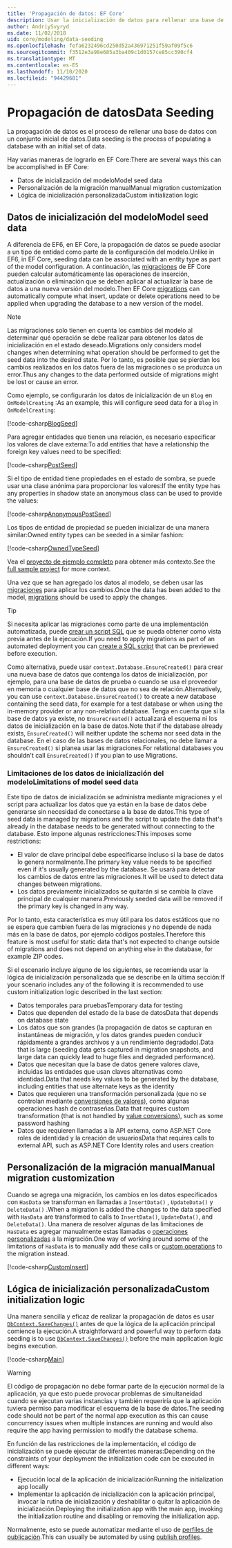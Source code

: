 ```yaml
---
title: 'Propagación de datos: EF Core'
description: Usar la inicialización de datos para rellenar una base de datos con un conjunto inicial de datos mediante Entity Framework Core
author: AndriySvyryd
ms.date: 11/02/2018
uid: core/modeling/data-seeding
ms.openlocfilehash: fefa6232496cd250d52a436971251f59af09f5c6
ms.sourcegitcommit: f3512e3a98e685a3ba409c1d0157ce85cc390cf4
ms.translationtype: MT
ms.contentlocale: es-ES
ms.lasthandoff: 11/10/2020
ms.locfileid: "94429681"
---
```

# <a name="data-seeding"></a><span data-ttu-id="d931d-103">Propagación de datos</span><span class="sxs-lookup"><span data-stu-id="d931d-103">Data Seeding</span></span>

<span data-ttu-id="d931d-104">La propagación de datos es el proceso de rellenar una base de datos con un conjunto inicial de datos.</span><span class="sxs-lookup"><span data-stu-id="d931d-104">Data seeding is the process of populating a database with an initial set of data.</span></span>

<span data-ttu-id="d931d-105">Hay varias maneras de lograrlo en EF Core:</span><span class="sxs-lookup"><span data-stu-id="d931d-105">There are several ways this can be accomplished in EF Core:</span></span>

* <span data-ttu-id="d931d-106">Datos de inicialización del modelo</span><span class="sxs-lookup"><span data-stu-id="d931d-106">Model seed data</span></span>
* <span data-ttu-id="d931d-107">Personalización de la migración manual</span><span class="sxs-lookup"><span data-stu-id="d931d-107">Manual migration customization</span></span>
* <span data-ttu-id="d931d-108">Lógica de inicialización personalizada</span><span class="sxs-lookup"><span data-stu-id="d931d-108">Custom initialization logic</span></span>

## <a name="model-seed-data"></a><span data-ttu-id="d931d-109">Datos de inicialización del modelo</span><span class="sxs-lookup"><span data-stu-id="d931d-109">Model seed data</span></span>

<span data-ttu-id="d931d-110">A diferencia de EF6, en EF Core, la propagación de datos se puede asociar a un tipo de entidad como parte de la configuración del modelo.</span><span class="sxs-lookup"><span data-stu-id="d931d-110">Unlike in EF6, in EF Core, seeding data can be associated with an entity type as part of the model configuration.</span></span> <span data-ttu-id="d931d-111">A continuación, las [migraciones](xref:core/managing-schemas/migrations/index) de EF Core pueden calcular automáticamente las operaciones de inserción, actualización o eliminación que se deben aplicar al actualizar la base de datos a una nueva versión del modelo.</span><span class="sxs-lookup"><span data-stu-id="d931d-111">Then EF Core [migrations](xref:core/managing-schemas/migrations/index) can automatically compute what insert, update or delete operations need to be applied when upgrading the database to a new version of the model.</span></span>

> [!NOTE]
> <span data-ttu-id="d931d-112">Las migraciones solo tienen en cuenta los cambios del modelo al determinar qué operación se debe realizar para obtener los datos de inicialización en el estado deseado.</span><span class="sxs-lookup"><span data-stu-id="d931d-112">Migrations only considers model changes when determining what operation should be performed to get the seed data into the desired state.</span></span> <span data-ttu-id="d931d-113">Por lo tanto, es posible que se pierdan los cambios realizados en los datos fuera de las migraciones o se produzca un error.</span><span class="sxs-lookup"><span data-stu-id="d931d-113">Thus any changes to the data performed outside of migrations might be lost or cause an error.</span></span>

<span data-ttu-id="d931d-114">Como ejemplo, se configurarán los datos de inicialización de un `Blog` en `OnModelCreating` :</span><span class="sxs-lookup"><span data-stu-id="d931d-114">As an example, this will configure seed data for a `Blog` in `OnModelCreating`:</span></span>

[!code-csharp[BlogSeed](../../../samples/core/Modeling/DataSeeding/DataSeedingContext.cs?name=BlogSeed)]

<span data-ttu-id="d931d-115">Para agregar entidades que tienen una relación, es necesario especificar los valores de clave externa:</span><span class="sxs-lookup"><span data-stu-id="d931d-115">To add entities that have a relationship the foreign key values need to be specified:</span></span>

[!code-csharp[PostSeed](../../../samples/core/Modeling/DataSeeding/DataSeedingContext.cs?name=PostSeed)]

<span data-ttu-id="d931d-116">Si el tipo de entidad tiene propiedades en el estado de sombra, se puede usar una clase anónima para proporcionar los valores:</span><span class="sxs-lookup"><span data-stu-id="d931d-116">If the entity type has any properties in shadow state an anonymous class can be used to provide the values:</span></span>

[!code-csharp[AnonymousPostSeed](../../../samples/core/Modeling/DataSeeding/DataSeedingContext.cs?name=AnonymousPostSeed)]

<span data-ttu-id="d931d-117">Los tipos de entidad de propiedad se pueden inicializar de una manera similar:</span><span class="sxs-lookup"><span data-stu-id="d931d-117">Owned entity types can be seeded in a similar fashion:</span></span>

[!code-csharp[OwnedTypeSeed](../../../samples/core/Modeling/DataSeeding/DataSeedingContext.cs?name=OwnedTypeSeed)]

<span data-ttu-id="d931d-118">Vea el [proyecto de ejemplo completo](https://github.com/dotnet/EntityFramework.Docs/tree/master/samples/core/Modeling/DataSeeding) para obtener más contexto.</span><span class="sxs-lookup"><span data-stu-id="d931d-118">See the [full sample project](https://github.com/dotnet/EntityFramework.Docs/tree/master/samples/core/Modeling/DataSeeding) for more context.</span></span>

<span data-ttu-id="d931d-119">Una vez que se han agregado los datos al modelo, se deben usar las [migraciones](xref:core/managing-schemas/migrations/index) para aplicar los cambios.</span><span class="sxs-lookup"><span data-stu-id="d931d-119">Once the data has been added to the model, [migrations](xref:core/managing-schemas/migrations/index) should be used to apply the changes.</span></span>

> [!TIP]
> <span data-ttu-id="d931d-120">Si necesita aplicar las migraciones como parte de una implementación automatizada, puede [crear un script SQL](xref:core/managing-schemas/migrations/index#generate-sql-scripts) que se pueda obtener como vista previa antes de la ejecución.</span><span class="sxs-lookup"><span data-stu-id="d931d-120">If you need to apply migrations as part of an automated deployment you can [create a SQL script](xref:core/managing-schemas/migrations/index#generate-sql-scripts) that can be previewed before execution.</span></span>

<span data-ttu-id="d931d-121">Como alternativa, puede usar `context.Database.EnsureCreated()` para crear una nueva base de datos que contenga los datos de inicialización, por ejemplo, para una base de datos de prueba o cuando se usa el proveedor en memoria o cualquier base de datos que no sea de relación.</span><span class="sxs-lookup"><span data-stu-id="d931d-121">Alternatively, you can use `context.Database.EnsureCreated()` to create a new database containing the seed data, for example for a test database or when using the in-memory provider or any non-relation database.</span></span> <span data-ttu-id="d931d-122">Tenga en cuenta que si la base de datos ya existe, no `EnsureCreated()` actualizará el esquema ni los datos de inicialización en la base de datos.</span><span class="sxs-lookup"><span data-stu-id="d931d-122">Note that if the database already exists, `EnsureCreated()` will neither update the schema nor seed data in the database.</span></span> <span data-ttu-id="d931d-123">En el caso de las bases de datos relacionales, no debe llamar a `EnsureCreated()` si planea usar las migraciones.</span><span class="sxs-lookup"><span data-stu-id="d931d-123">For relational databases you shouldn't call `EnsureCreated()` if you plan to use Migrations.</span></span>

### <a name="limitations-of-model-seed-data"></a><span data-ttu-id="d931d-124">Limitaciones de los datos de inicialización del modelo</span><span class="sxs-lookup"><span data-stu-id="d931d-124">Limitations of model seed data</span></span>

<span data-ttu-id="d931d-125">Este tipo de datos de inicialización se administra mediante migraciones y el script para actualizar los datos que ya están en la base de datos debe generarse sin necesidad de conectarse a la base de datos.</span><span class="sxs-lookup"><span data-stu-id="d931d-125">This type of seed data is managed by migrations and the script to update the data that's already in the database needs to be generated without connecting to the database.</span></span> <span data-ttu-id="d931d-126">Esto impone algunas restricciones:</span><span class="sxs-lookup"><span data-stu-id="d931d-126">This imposes some restrictions:</span></span>

* <span data-ttu-id="d931d-127">El valor de clave principal debe especificarse incluso si la base de datos lo genera normalmente.</span><span class="sxs-lookup"><span data-stu-id="d931d-127">The primary key value needs to be specified even if it's usually generated by the database.</span></span> <span data-ttu-id="d931d-128">Se usará para detectar los cambios de datos entre las migraciones.</span><span class="sxs-lookup"><span data-stu-id="d931d-128">It will be used to detect data changes between migrations.</span></span>
* <span data-ttu-id="d931d-129">Los datos previamente inicializados se quitarán si se cambia la clave principal de cualquier manera.</span><span class="sxs-lookup"><span data-stu-id="d931d-129">Previously seeded data will be removed if the primary key is changed in any way.</span></span>

<span data-ttu-id="d931d-130">Por lo tanto, esta característica es muy útil para los datos estáticos que no se espera que cambien fuera de las migraciones y no depende de nada más en la base de datos, por ejemplo códigos postales.</span><span class="sxs-lookup"><span data-stu-id="d931d-130">Therefore this feature is most useful for static data that's not expected to change outside of migrations and does not depend on anything else in the database, for example ZIP codes.</span></span>

<span data-ttu-id="d931d-131">Si el escenario incluye alguno de los siguientes, se recomienda usar la lógica de inicialización personalizada que se describe en la última sección:</span><span class="sxs-lookup"><span data-stu-id="d931d-131">If your scenario includes any of the following it is recommended to use custom initialization logic described in the last section:</span></span>

* <span data-ttu-id="d931d-132">Datos temporales para pruebas</span><span class="sxs-lookup"><span data-stu-id="d931d-132">Temporary data for testing</span></span>
* <span data-ttu-id="d931d-133">Datos que dependen del estado de la base de datos</span><span class="sxs-lookup"><span data-stu-id="d931d-133">Data that depends on database state</span></span>
* <span data-ttu-id="d931d-134">Los datos que son grandes (la propagación de datos se capturan en instantáneas de migración, y los datos grandes pueden conducir rápidamente a grandes archivos y a un rendimiento degradado).</span><span class="sxs-lookup"><span data-stu-id="d931d-134">Data that is large (seeding data gets captured in migration snapshots, and large data can quickly lead to huge files and degraded performance).</span></span>
* <span data-ttu-id="d931d-135">Datos que necesitan que la base de datos genere valores clave, incluidas las entidades que usan claves alternativas como identidad.</span><span class="sxs-lookup"><span data-stu-id="d931d-135">Data that needs key values to be generated by the database, including entities that use alternate keys as the identity</span></span>
* <span data-ttu-id="d931d-136">Datos que requieren una transformación personalizada (que no se controlan mediante [conversiones de valores](xref:core/modeling/value-conversions)), como algunas operaciones hash de contraseñas.</span><span class="sxs-lookup"><span data-stu-id="d931d-136">Data that requires custom transformation (that is not handled by [value conversions](xref:core/modeling/value-conversions)), such as some password hashing</span></span>
* <span data-ttu-id="d931d-137">Datos que requieren llamadas a la API externa, como ASP.NET Core roles de identidad y la creación de usuarios</span><span class="sxs-lookup"><span data-stu-id="d931d-137">Data that requires calls to external API, such as ASP.NET Core Identity roles and users creation</span></span>

## <a name="manual-migration-customization"></a><span data-ttu-id="d931d-138">Personalización de la migración manual</span><span class="sxs-lookup"><span data-stu-id="d931d-138">Manual migration customization</span></span>

<span data-ttu-id="d931d-139">Cuando se agrega una migración, los cambios en los datos especificados con `HasData` se transforman en llamadas a `InsertData()` , `UpdateData()` y `DeleteData()` .</span><span class="sxs-lookup"><span data-stu-id="d931d-139">When a migration is added the changes to the data specified with `HasData` are transformed to calls to `InsertData()`, `UpdateData()`, and `DeleteData()`.</span></span> <span data-ttu-id="d931d-140">Una manera de resolver algunas de las limitaciones de `HasData` es agregar manualmente estas llamadas o [operaciones personalizadas](xref:core/managing-schemas/migrations/operations) a la migración.</span><span class="sxs-lookup"><span data-stu-id="d931d-140">One way of working around some of the limitations of `HasData` is to manually add these calls or [custom operations](xref:core/managing-schemas/migrations/operations) to the migration instead.</span></span>

[!code-csharp[CustomInsert](../../../samples/core/Modeling/DataSeeding/Migrations/20181102235626_Initial.cs?name=CustomInsert)]

## <a name="custom-initialization-logic"></a><span data-ttu-id="d931d-141">Lógica de inicialización personalizada</span><span class="sxs-lookup"><span data-stu-id="d931d-141">Custom initialization logic</span></span>

<span data-ttu-id="d931d-142">Una manera sencilla y eficaz de realizar la propagación de datos es usar [`DbContext.SaveChanges()`](xref:core/saving/index) antes de que la lógica de la aplicación principal comience la ejecución.</span><span class="sxs-lookup"><span data-stu-id="d931d-142">A straightforward and powerful way to perform data seeding is to use [`DbContext.SaveChanges()`](xref:core/saving/index) before the main application logic begins execution.</span></span>

[!code-csharp[Main](../../../samples/core/Modeling/DataSeeding/Program.cs?name=CustomSeeding)]

> [!WARNING]
> <span data-ttu-id="d931d-143">El código de propagación no debe formar parte de la ejecución normal de la aplicación, ya que esto puede provocar problemas de simultaneidad cuando se ejecutan varias instancias y también requeriría que la aplicación tuviera permiso para modificar el esquema de la base de datos.</span><span class="sxs-lookup"><span data-stu-id="d931d-143">The seeding code should not be part of the normal app execution as this can cause concurrency issues when multiple instances are running and would also require the app having permission to modify the database schema.</span></span>

<span data-ttu-id="d931d-144">En función de las restricciones de la implementación, el código de inicialización se puede ejecutar de diferentes maneras:</span><span class="sxs-lookup"><span data-stu-id="d931d-144">Depending on the constraints of your deployment the initialization code can be executed in different ways:</span></span>

* <span data-ttu-id="d931d-145">Ejecución local de la aplicación de inicialización</span><span class="sxs-lookup"><span data-stu-id="d931d-145">Running the initialization app locally</span></span>
* <span data-ttu-id="d931d-146">Implementar la aplicación de inicialización con la aplicación principal, invocar la rutina de inicialización y deshabilitar o quitar la aplicación de inicialización.</span><span class="sxs-lookup"><span data-stu-id="d931d-146">Deploying the initialization app with the main app, invoking the initialization routine and disabling or removing the initialization app.</span></span>

<span data-ttu-id="d931d-147">Normalmente, esto se puede automatizar mediante el uso de [perfiles de publicación](/aspnet/core/host-and-deploy/visual-studio-publish-profiles).</span><span class="sxs-lookup"><span data-stu-id="d931d-147">This can usually be automated by using [publish profiles](/aspnet/core/host-and-deploy/visual-studio-publish-profiles).</span></span>
